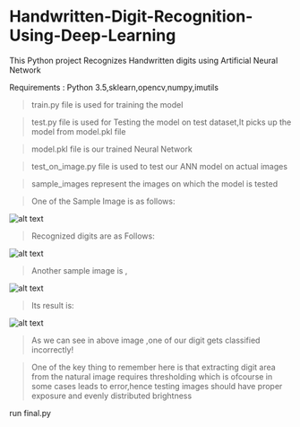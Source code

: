 # Handwritten-Digit-Recognition-Using-Deep-Learning
This Python project Recognizes Handwritten digits using Artificial Neural Network

Requirements : Python 3.5,sklearn,opencv,numpy,imutils
> train.py file is used for training the model

> test.py file is used for Testing the model on test dataset,It picks up the model from model.pkl file

> model.pkl file is our trained Neural Network

> test_on_image.py file is used to test our ANN model on actual images

> sample_images represent the images on which the model is tested

> One of the Sample Image is as follows:

![alt text](https://github.com/kaustubhdevkar/Handwritten-Digit-Recognition-Using-Deep-Learning/blob/master/sample_image.jpg)

> Recognized digits are as Follows:

![alt text](https://github.com/kaustubhdevkar/Handwritten-Digit-Recognition-Using-Deep-Learning/blob/master/result.jpg)

>Another sample image is ,

![alt text](https://github.com/kaustubhdevkar/Handwritten-Digit-Recognition-Using-Deep-Learning/blob/master/sample_image2.jpg)

>Its result is:

![alt text](https://github.com/kaustubhdevkar/Handwritten-Digit-Recognition-Using-Deep-Learning/blob/master/result2.jpg)


> As we can see in above image ,one of our digit gets classified incorrectly!

> One of the key thing to remember here is that extracting digit area from the natural image requires thresholding
	which is ofcourse in some cases leads to error,hence testing images should have proper exposure and evenly 
	distributed brightness


run final.py 